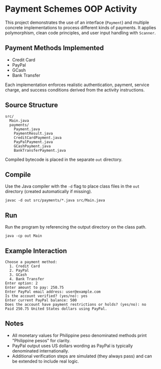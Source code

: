 # Payment Schemes OOP Activity

This project demonstrates the use of an interface (`Payment`) and multiple concrete implementations to process different kinds of payments. It applies polymorphism, clean code principles, and user input handling with `Scanner`.

## Payment Methods Implemented
- Credit Card
- PayPal
- GCash
- Bank Transfer

Each implementation enforces realistic authentication, payment, service charge, and success conditions derived from the activity instructions.

## Source Structure
```
src/
  Main.java
  payments/
    Payment.java
    PaymentResult.java
    CreditCardPayment.java
    PayPalPayment.java
    GCashPayment.java
    BankTransferPayment.java
```

Compiled bytecode is placed in the separate `out` directory.

## Compile
Use the Java compiler with the `-d` flag to place class files in the `out` directory (created automatically if missing).

```
javac -d out src/payments/*.java src/Main.java
```

## Run
Run the program by referencing the output directory on the class path.

```
java -cp out Main
```

## Example Interaction
```
Choose a payment method:
  1. Credit Card
  2. PayPal
  3. GCash
  4. Bank Transfer
Enter option: 2
Enter amount to pay: 250.75
Enter PayPal email address: user@example.com
Is the account verified? (yes/no): yes
Enter current PayPal balance: 500
Does the account have payment restrictions or holds? (yes/no): no
Paid 250.75 United States dollars using PayPal.
```

## Notes
- All monetary values for Philippine peso denominated methods print "Philippine pesos" for clarity.
- PayPal output uses US dollars wording as PayPal is typically denominated internationally.
- Additional verification steps are simulated (they always pass) and can be extended to include real logic.
